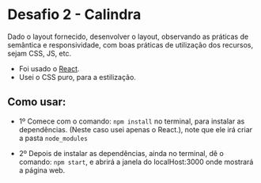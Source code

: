 # Desafio 2 - Calindra


 Dado o layout fornecido, desenvolver o layout, observando as
práticas de semântica e responsividade, com boas práticas de utilização dos recursos, sejam CSS,
JS, etc.

- Foi usado o [React](https://pt-br.reactjs.org/).
- Usei o CSS puro, para a estilização.

## Como usar:

- 1º  Comece com o comando: `npm install` no terminal, para instalar as dependências. (Neste caso usei apenas o React.), note que ele irá criar a pasta `node_modules`

- 2º Depois de instalar as dependências, ainda no terminal, dê o comando: `npm start`, e abrirá a janela do localHost:3000 onde mostrará a página web.